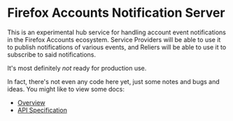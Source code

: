 Firefox Accounts Notification Server
====================================

This is an experimental hub service for handling account event notifications
in the Firefox Accounts ecosystem.  Service Providers will be able to use it
to publish notifications of various events, and Reliers will be able to use it
to subscribe to said notifications.

It's most definitely *not* ready for production use.

In fact, there's not even any code here yet, just some notes and bugs and
ideas.  You might like to view some docs:

* [Overview](/docs/overview.md)
* [API Specification](/docs/api.md)

